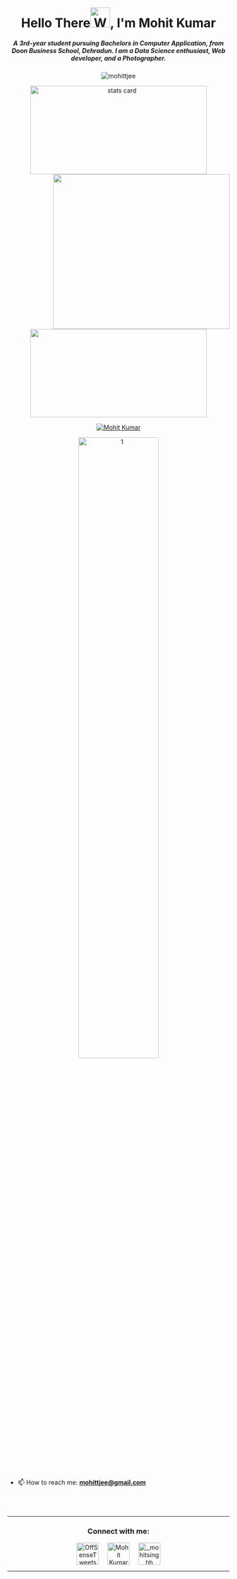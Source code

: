 <!--### Hi there 👋


**mohittjee/mohittjee** is a ✨ _special_ ✨ repository because its `README.md` (this file) appears on your GitHub profile.

Here are some ideas to get you started:

- 🔭 I’m currently working on ...
- 🌱 I’m currently learning ...
- 👯 I’m looking to collaborate on ...
- 🤔 I’m looking for help with ...
- 💬 Ask me about ...
- 📫 How to reach me: ...
- 😄 Pronouns: ...
- ⚡ Fun fact: ...
-->
<h1 align="center">Hello There<img src="https://raw.githubusercontent.com/nixin72/nixin72/master/wave.gif" 
         alt="Waving hand animated gif"
         height="45"
         width="45" />, I'm Mohit Kumar </h1>
<h5 align="center">
A 3rd-year student pursuing Bachelors in Computer Application, from Doon Business School, Dehradun. I am a Data Science enthusiast, Web developer, and a Photographer. 
</h5>
<p align="center"> <img src="https://komarev.com/ghpvc/?username=mohittjee&label=Profile%20views&color=0e75b6&style=flat" alt="mohittjee" /> </p>
<p align="center">
<a align= "center" href="https://github.com/mohittjee">
<img alt= "stats card" height="200px" width="400" src="https://github-readme-streak-stats.herokuapp.com/?user=mohittjee&theme=radical">
<img align="right" height="350" width="400" src="https://cdn.dribbble.com/users/2238041/screenshots/4763918/working.gif" /> </a>
</p>

<p align="center">
<img height="200px" width="400" src="https://github-readme-stats.vercel.app/api?username=mohittjee&count_private=true&theme=radical&show_icons=true" />
</p>

<p align="center"><a href="https://github.com/ryo-ma/github-profile-trophy"><img src="https://github-profile-trophy.vercel.app/?username=mohittjee&theme=dracula&row=2&column=3" alt="Mohit Kumar" /></a></p>
<p align="center">
<img src="https://github-profile-summary-cards.vercel.app/api/cards/profile-details?username=mohittjee&theme=solarized_dark"  display=block width=60% height=auto alt="1">
</P>


- 📫                                        How to reach me: **mohittjee@gmail.com**

<br><br>
<hr>

<h3 align="center">Connect with me:</h3>
<p align="center">
<a href="https://twitter.com/OffSenseTweets" target="blank"><img align="center" src="https://img.icons8.com/cute-clipart/64/000000/twitter.png" alt="OffSenseTweets" height="50" width="50" /></a> &nbsp;&nbsp;&nbsp;
<a href="https://www.linkedin.com/in/offsense/" target="blank"><img align="center" src="https://img.icons8.com/cute-clipart/64/000000/linkedin.png" alt="Mohit Kumar" height="50" width="50" /></a>&nbsp;&nbsp;&nbsp;&nbsp;
<a href="https://instagram.com/_mohitsinghh" target="blank"><img align="center" src="https://img.icons8.com/cute-clipart/64/000000/instagram-new.png" alt="_mohitsinghh" height="50" width="50" /></a>
</p>

<hr>
<!--
<p align="center">
  <img src="https://github.com/mohittjee/mohittjee/raw/output/github-contribution-grid-snake.svg" alt="snake"></center>
</p>
-->
